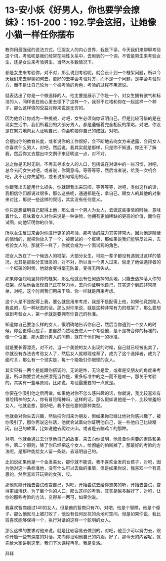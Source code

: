 # 13-安小妖《好男人，你也要学会撩妹》：151-200：192.学会这招，让她像小猫一样任你摆布

教你用最强谣的说法方式，征服女人的内心世界，我是下读，今天我们来聊聊考验这个词，考验呢是我们经常在两性关系中，去用到的一个词，不管是男生来考验女生，还是女生来考验男生，当然大多数情况下。

都是女生来考验你，对不对，那么说到考验呢，就会设计到一个框架问题，所以今天我们来去聊聊如何去，更好的去学会考验对方，而不是一个问题，是学会考验对方，而不是让自己论为一个被考验的角色，考验的过程不用迟说。

就表达出了你是一个做选择的人，他主要是展示了你是一个，对女生拥有欲气和标准的人，同样也在他心里去埋下了这样一个，我哥不过格和你在一起这样一个种子，那么这样做的受益对你来说是无穷的。

因为他会让你成为一种挑战，对吧，女生必须向你证明自己，但是比较可惜的是在现实生活中，我们所看到的大部分男人，都是遵循着完全相反的策略，对吧，你没是在努力地向女人证明自己，你会吹嘘你自己的成就，对吧。

会摆出你的教育长度，或者说你的工作很好，会不断地去向女方来透露，会问女人你喜欢什么男人，对吧，然后说，我其实就是那样，只是你不知道，你还不了解我，然后你又去摆出中文例子来证明这一点，对不对。

总之你是无时无刻，不再去寻求女人的人口，包括说在对话中的一些习惯，对吧，总会去问女生对吧，或者说，你同意吗，等等等等，然后或者说，给我一次机会吧，我不让你失望的，或者说那句常用的话。

你跟我出去能用什么损失，你就跟我出来玩呗，等等等等，对吧，类似这样的话，我相信你们都说过很多，那么这些呢，通通都是在，拿自己，跟女人的其他的对象来对比，那说一些这样的叙话，其实没有任何意义。

你只是想证明自己配得上他，那么当一个男人为女人，去做这些事情的时候，意味着什么，意味着女人对你来说是一种讲险，他拥有更加稀缺的更高的价值，而你在试图，向他证明你的价值。

所以女生反过来会对你进行更多的考验，那考验的威力其实非常大，因为他是隐蔽的悄悄的，就把你放入了一个，被面试的一个框架，那如果说我们能够反过来，去考验女人的，那就不一样了，你就会成为一个面试观的角色。

把女人放在了一个候选人的框架，大部分女生，可能一辈子都没有遇到过这样的情况，尤其是那些分支很高的，对不对，所以当一个男人过来，偷走了他做选择者的一个框架的时候，他就会变得毫无防备，变得无所失从。

如果你强烈地坚持你的框架，那么他就没有任何选择的余地，只能去选择落入你的框架，然后他会发现自己正在努力地，去向你证明他自己，其实这个到底非常简单，对吧，这个时间我们用来干嘛，你一样就是用来考虑。

这个人是不是配得上我，要么就是用来考虑，我是不是配得上他，如果他竟然陷入我说的，后一种状态的话，那么对你来说，就是这种非常有力的框架了，那么要想做到考验女人，第一步就是要拥有你自己的标准。

知道你自己要怎么样的女人，很明确地告诉你自己，然后当你遇到一个女人的时候，你会更得心应手，更自然而然地去进入一个考验他，是不是符合你的标准的，像一个位置，那大部分男人的问题，就在于他们唯一的标准。

就是要长得漂亮，对不对，当一个美貌的女人出现的时候，自己就已经被出卖了，你就没有办法去考验女人了，然后女人就顺理成章了，成为了这个选择者，成为了面时关，那么有一个现实是，每十个能吸引你眼球的女人。

其实只有一两个是能跟你搭调的，无论是性，无论是爱，或者是交朋友的角度来考量，所以你要尝试去把漂亮当作是，重多标准中的之一而不是唯一，那关于考验的，其实有一些与原则，比如说，考验最重要的一点就是。

你要在你吸引他之后再做，如果他对你不怎么感兴趣的话，你就说，我比较喜欢有冒险精神的女人，你有冒险精神吗，这样的话，那么假如说他是一个，比较害羞的女人，他就会想，那好吧，我不是他要的那种类型。

他就会对你失去兴趣，然后把你归来为朋友，但如果你已经让他对你感兴趣了，被你吸引了，那你再说这些话，他就会试着向你证明他自己，说一些他自己比较精闲，自己的故事，比如说他去爬过火山，或者是去蹦鸡丫的那种。

对吧，他就会通过去分享他自己的故事，来去向你证明，他具备你需要的素质和条件，第二个原则，除了你已经把这个女人，给彻底的帕斯掉了，那最好的考验的方法呢，是那种能给女人留一条路，去证明自己的。

比如说如果他是一个金发美女，那你就不能说，我不喜欢金发的女孩子，对吧，因为他对这一条标准他，没有什么可以去做的事情，但是如果你说，我喜欢一个有意思的，然后喜欢开玩笑的女孩，哎。

那他就能开始去尝试改变自己，对吧，开始尝试去给你想笑的听，开始去尝试，变得更加活跃，为了赢个你的人口，那么这样的考验，其实是越多越好了，对吧，让你的那些考验的方法，变得某一两可，如果你说。

我喜欢智商超过140的女人，但是他的智商只有70，对吧，他是个智障，他是个傻子，那么他就马上被打败了，他没有任何反抗的余地可空间，但是如果你说，我比较喜欢能够保持一个，执行对话的这样一个聪明的女人。

那么这样的要求对他来说，就是比较容易去做到的，对吧，他至少可以努力去，跟你开启一些有深度的对话，来向你证明他自己的内涵，好了，那今天的内容呢，就先给大家讲到这里，我们下次课程再见，我是夏洛。

拜拜